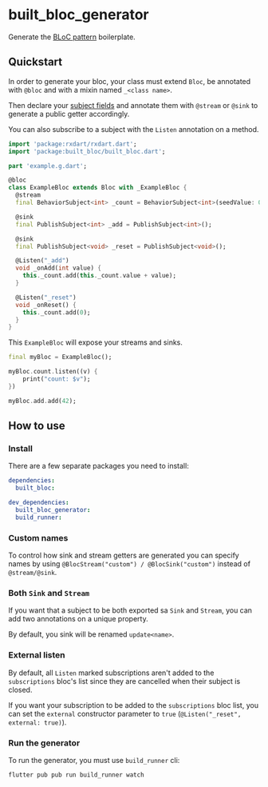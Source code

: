 # built_bloc_generator

Generate the [BLoC pattern](https://medium.com/flutter-io/build-reactive-mobile-apps-in-flutter-companion-article-13950959e381) boilerplate.

## Quickstart

In order to generate your bloc, your class must extend `Bloc`, be annotated with `@bloc` and with a mixin named `_<class name>`.

Then declare your [subject fields](https://github.com/ReactiveX/rxdart)  and annotate them with `@stream` or `@sink` to generate a public getter accordingly. 

You can also subscribe to a subject with the `Listen` annotation on a method.

```dart
import 'package:rxdart/rxdart.dart';
import 'package:built_bloc/built_bloc.dart';

part 'example.g.dart';

@bloc
class ExampleBloc extends Bloc with _ExampleBloc {
  @stream
  final BehaviorSubject<int> _count = BehaviorSubject<int>(seedValue: 0);

  @sink
  final PublishSubject<int> _add = PublishSubject<int>();

  @sink
  final PublishSubject<void> _reset = PublishSubject<void>();

  @Listen("_add")
  void _onAdd(int value) {
    this._count.add(this._count.value + value);
  }

  @Listen("_reset")
  void _onReset() {
    this._count.add(0);
  }
}
```

This `ExampleBloc` will expose your streams and sinks.

```dart
final myBloc = ExampleBloc();

myBloc.count.listen((v) {
    print("count: $v");
})

myBloc.add.add(42);

```

## How to use

### Install

There are a few separate packages you need to install:

```yaml
dependencies:
  built_bloc:

dev_dependencies:
  built_bloc_generator: 
  build_runner: 
```

### Custom names

To control how sink and stream getters are generated you can specify names by using `@BlocStream("custom") / @BlocSink("custom")` instead of `@stream/@sink`.

### Both `Sink` and `Stream`

If you want that a subject to be both exported sa `Sink` and `Stream`, you can add two annotations on a unique property.

By default, you sink will be renamed `update<name>`.

### External listen

By default, all `Listen` marked subscriptions aren't added to the `subscriptions` bloc's list since they are cancelled when their subject is closed.

If you want your subscription to be added to the `subscriptions` bloc list, you can set the `external` constructor parameter to `true` (`@Listen("_reset", external: true)`).

### Run the generator

To run the generator, you must use `build_runner` cli:

```sh
flutter pub pub run build_runner watch
```
